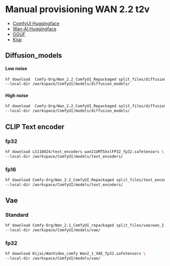 # Manual provisioning WAN 2.2 t2v

- [ComfyUI Huggingface](https://huggingface.co/Comfy-Org/Wan_2.2_ComfyUI_Repackaged/tree/main/split_files)
- [Wan-AI Huggingface](https://huggingface.co/Wan-AI)
- [GGUF](https://huggingface.co/QuantStack)
- [Kijai](https://huggingface.co/Kijai/WanVideo_comfy)

## Diffusion_models

#### Low noise

```bash
hf download  Comfy-Org/Wan_2.2_ComfyUI_Repackaged split_files/diffusion_models/wan2.2_t2v_low_noise_14B_fp16.safetensors \
--local-dir /workspace/ComfyUI/models/diffusion_models/
```

#### High noise

```bash
hf download  Comfy-Org/Wan_2.2_ComfyUI_Repackaged split_files/diffusion_models/wan2.2_t2v_high_noise_14B_fp16.safetensors \
--local-dir /workspace/ComfyUI/models/diffusion_models/
``` 

## CLIP Text encoder

### fp32

```bash
hf download LS110824/text_encoders wan21UMT5XxlFP32_fp32.safetensors \
--local-dir /workspace/ComfyUI/models/text_encoders/
```

### fp16

```bash
hf download Comfy-Org/Wan_2.2_ComfyUI_Repackaged split_files/text_encoders/umt5_xxl_fp16.safetensors \
--local-dir /workspace/ComfyUI/models/text_encoders/
```

## Vae

### Standard

```bash
hf download Comfy-Org/Wan_2.1_ComfyUI_repackaged split_files/vae/wan_2.1_vae.safetensors \
--local-dir /workspace/ComfyUI/models/vae/
```

### fp32

```bash
hf download Kijai/WanVideo_comfy Wan2_1_VAE_fp32.safetensors \
--local-dir /workspace/ComfyUI/models/vae/
```


